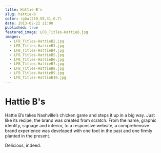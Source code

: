 ```yaml
---
title: Hattie B's
slug: hattie-b
color: rgba(219,55,31,0.7)
date: 2013-02-22 11:00
published: true
featured_image: LFB_Titles-HattieB.jpg
images:
  - LFB_Titles-HattieB2.jpg
  - LFB_Titles-HattieB3.jpg
  - LFB_Titles-HattieB4.jpg
  - LFB_Titles-HattieB5.jpg
  - LFB_Titles-HattieB6.jpg
  - LFB_Titles-HattieB7.jpg
  - LFB_Titles-HattieB8.jpg
  - LFB_Titles-HattieB9.jpg
  - LFB_Titles-HattieB10.jpg
---
```


# Hattie B's

Hattie B&rsquo;s takes Nashville&rsquo;s chicken game and steps it up in a big way. Just like its recipe, the brand was created from scratch. From the name, graphic identity, signage and interior, to a responsive website, a comprehensive brand experience was developed with one foot in the past and one firmly planted in the present.

Delicious, indeed.

